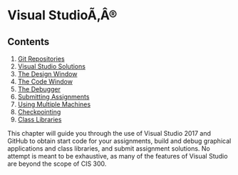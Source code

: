 # Visual StudioÃ‚Â®

<div class="TOC">

## Contents

1.  [Git
    Repositories](/~rhowell/DataStructures/redirect/version-control)
2.  [Visual Studio
    Solutions](/~rhowell/DataStructures/redirect/new-project)
3.  [The Design Window](/~rhowell/DataStructures/redirect/design-window)
4.  [The Code Window](/~rhowell/DataStructures/redirect/code-window)
5.  [The Debugger](/~rhowell/DataStructures/redirect/debugger)
6.  [Submitting
    Assignments](/~rhowell/DataStructures/redirect/using-source-control)
7.  [Using Multiple
    Machines](/~rhowell/DataStructures/redirect/multiple-machines)
8.  [Checkpointing](/~rhowell/DataStructures/redirect/checkpointing)
9.  [Class Libraries](/~rhowell/DataStructures/redirect/class-libraries)

</div>

This chapter will guide you through the use of Visual Studio 2017 and
GitHub to obtain start code for your assignments, build and debug
graphical applications and class libraries, and submit assignment
solutions. No attempt is meant to be exhaustive, as many of the features
of Visual Studio are beyond the scope of CIS 300.
